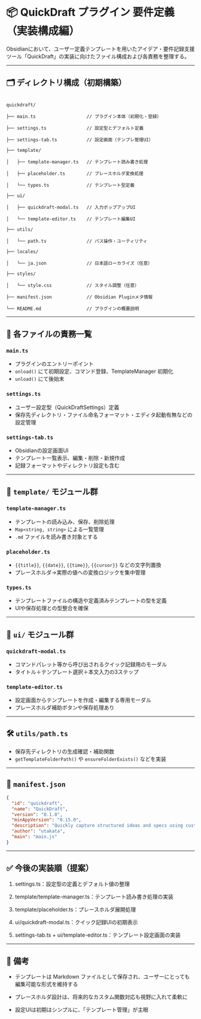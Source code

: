 # 📦 QuickDraft プラグイン 要件定義（実装構成編）

Obsidianにおいて、ユーザー定義テンプレートを用いたアイデア・要件記録支援ツール「QuickDraft」の実装に向けたファイル構成および各責務を整理する。

---

## 🗂 ディレクトリ構成（初期構築）
```

quickdraft/

├── main.ts                   // プラグイン本体（初期化・登録）

├── settings.ts               // 設定型とデフォルト定義

├── settings-tab.ts           // 設定画面（テンプレ管理UI）

├── template/

│   ├── template-manager.ts   // テンプレート読み書き処理

│   ├── placeholder.ts        // プレースホルダ変換処理

│   └── types.ts              // テンプレート型定義

├── ui/

│   ├── quickdraft-modal.ts   // 入力ポップアップUI

│   └── template-editor.ts    // テンプレート編集UI

├── utils/

│   └── path.ts               // パス操作・ユーティリティ

├── locales/

│   └── ja.json               // 日本語ローカライズ（任意）

├── styles/

│   └── style.css             // スタイル調整（任意）

├── manifest.json             // Obsidian Pluginメタ情報

└── README.md                 // プラグインの概要説明

````
---

## 📄 各ファイルの責務一覧

### `main.ts`
- プラグインのエントリーポイント
- `onload()` にて初期設定、コマンド登録、TemplateManager 初期化
- `unload()` にて後始末

### `settings.ts`
- ユーザー設定型（QuickDraftSettings）定義
- 保存先ディレクトリ・ファイル命名フォーマット・エディタ起動有無などの設定管理

### `settings-tab.ts`
- Obsidianの設定画面UI
- テンプレート一覧表示、編集・削除・新規作成
- 記録フォーマットやディレクトリ設定も含む

---

## 📁 `template/` モジュール群

### `template-manager.ts`
- テンプレートの読み込み、保存、削除処理
- `Map<string, string>` による一覧管理
- `.md` ファイルを読み書き対象とする

### `placeholder.ts`
- `{{title}}`, `{{date}}`, `{{time}}`, `{{cursor}}` などの文字列置換
- プレースホルダ→実際の値への変換ロジックを集中管理

### `types.ts`
- テンプレートファイルの構造や定義済みテンプレートの型を定義
- UIや保存処理との型整合を確保

---

## 🧩 `ui/` モジュール群

### `quickdraft-modal.ts`
- コマンドパレット等から呼び出されるクイック記録用のモーダル
- タイトル＋テンプレート選択＋本文入力の3ステップ

### `template-editor.ts`
- 設定画面からテンプレートを作成・編集する専用モーダル
- プレースホルダ補助ボタンや保存処理あり

---

## 🛠 `utils/path.ts`
- 保存先ディレクトリの生成確認・補助関数
- `getTemplateFolderPath()` や `ensureFolderExists()` などを実装

---

## 📄 `manifest.json`
```json
{
  "id": "quickdraft",
  "name": "QuickDraft",
  "version": "0.1.0",
  "minAppVersion": "0.15.0",
  "description": "Quickly capture structured ideas and specs using custom templates.",
  "author": "utakata",
  "main": "main.js"
}
````

---

## **✅ 今後の実装順（提案）**

1. settings.ts：設定型の定義とデフォルト値の整理
    
2. template/template-manager.ts：テンプレート読み書き処理の実装
    
3. template/placeholder.ts：プレースホルダ展開処理
    
4. ui/quickdraft-modal.ts：クイック記録UIの初期表示
    
5. settings-tab.ts + ui/template-editor.ts：テンプレート設定画面の実装
    

---

## **📌 備考**

- テンプレートは Markdown ファイルとして保存され、ユーザーにとっても編集可能な形式を維持する
    
- プレースホルダ設計は、将来的なカスタム関数対応も視野に入れて柔軟に
    
- 設定UIは初期はシンプルに、「テンプレート管理」が主眼
    

